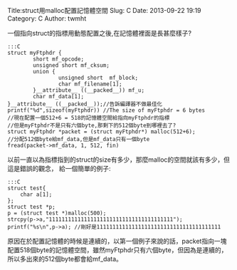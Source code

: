 Title:struct用malloc配置記憶體空間
Slug: C
Date: 2013-09-22 19:19
Category: C
Author: twmht

一個指向struct的指標用動態配置之後,在記憶體裡面是長甚麼樣子?

    :::C
    struct myFtphdr {
            short mf_opcode;
            unsigned short mf_cksum;
            union {
                    unsigned short  mf_block;
                    char mf_filename[1];
            }__attribute__ ((__packed__)) mf_u;
            char mf_data[1];
    }__attribute__ ((__packed__));//告訴編譯器不做最佳化
    printf("%d",sizeof(myFtphdr)) //The size of myFtphdr = 6 bytes 
    //現在配置一個512+6 = 518的記憶體空間給指向myFtphdr的指標
    //但是myFtphdr不是只有六個byte,那剩下的512個byte到哪裡去了?
    struct myFtphdr *packet = (struct myFtphdr*) malloc(512+6);
    //分配512個byte給mf_data,但是mf_data只有一個byte
    fread(packet->mf_data, 1, 512, fin) 
以前一直以為指標指到的struct的size有多少，那麼malloc的空間就該有多少，但這是錯誤的觀念，
給一個簡單的例子:

    :::C
    struct test{
        char a[1];
    };
    struct test *p;
    p = (struct test *)malloc(500);
    strcpy(p->a,"111111111111111111111111111111111111111");
    printf("%s\n",p->a); //剛好是111111111111111111111111111111111111111
原因在於配置記憶體的時候是連續的，以第一個例子來說的話，packet指向一塊配置518個byte的記憶體空間，雖然myFtphdr只有六個byte，但因為是連續的，所以多出來的512個byte都會給mf_data。
